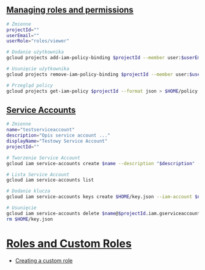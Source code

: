 ## [Managing roles and permissions](https://szkolachmury.pl/google-cloud-platform-droga-architekta/tydzien-4-cloud-identity-and-access-management/managing-roles-and-permissions-hands-on/)


```bash
# Zmienne
projectId=""
userEmail=""
userRole="roles/viewer"

# Dodanie użytkownika
gcloud projects add-iam-policy-binding $projectId --member user:$userEmail --role $userRole

# Usunięcie użytkownika
gcloud projects remove-iam-policy-binding $projectId --member user:$userEmail --role $userRole

# Przegląd policy
gcloud projects get-iam-policy $projectId --format json > $HOME/policy.json
```

## [Service Accounts](https://szkolachmury.pl/google-cloud-platform-droga-architekta/tydzien-4-cloud-identity-and-access-management/service-accounts-hands-on/)

```bash
# Zmienne
name="testserviceaccount"
description="Opis service account ..."
displayName="Testowy Service Account"
projectId=""

# Tworzenie Service Account
gcloud iam service-accounts create $name --description "$description" --display-name "$displayName"

# Lista Service Account
gcloud iam service-accounts list

# Dodanie klucza
gcloud iam service-accounts keys create $HOME/key.json --iam-account $name@$projectId.iam.gserviceaccount.com

# Usunięcie
gcloud iam service-accounts delete $name@$projectId.iam.gserviceaccount.com
rm $HOME/key.json
```

# [Roles and Custom Roles](https://szkolachmury.pl/google-cloud-platform-droga-architekta/tydzien-4-cloud-identity-and-access-management/roles-and-custom-roles-hands-on/)

* [Creating a custom role](https://cloud.google.com/iam/docs/creating-custom-roles#creating_a_custom_role)

